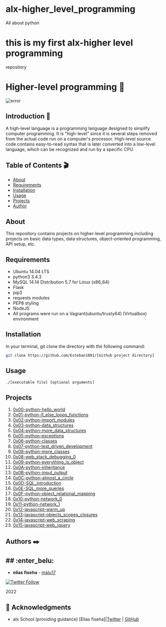 # alx-higher_level_programming
All about python
# this is my first alx-higher level programming
 repository

# Higher-level programming :telescope:

![error](https://1.bp.blogspot.com/-Z0p26f6dNs4/Wk95K26KQbI/AAAAAAAAETw/mMQN5Mt0XVQyY0TPoPxec4d-KR5RQH60QCLcBGAs/s1600/16720343-abstract-word-cloud-for-high-level-programming-language-with-related-tags-and-terms.jpg)

## Introduction :space_invader:

A high-level language is a programming language designed to simplify computer programming. It is "high-level" since it is several steps removed from the actual code run on a computer's processor. High-level source code contains easy-to-read syntax that is later converted into a low-level language, which can be recognized and run by a specific CPU.


## Table of Contents :clapper:

* [About](#about)
* [Requirements](#requirements)
* [Installation](#installation)
* [Usage](#usage)
* [Projects](#projects)
* [Author](#author)

## About

This repository contains projects on higher-level programming including projects on basic data types, data structures, object-oriented programming, API setup, etc.

## Requirements

* Ubuntu 14.04 LTS
* python3 3.4.3
* MySQL 14.14 Distribution 5.7 for Linux (x86_64)
* Flask
* pip3
* requests modules
* PEP8 styling
* NodeJS
* All programs were run on a Vagrant(ubuntu/trusty64) (Virtualbox) environment

## Installation

In your terminal, git clone the directory with the following command:

```sh
git clone https://github.com/Esteban1891/[Github project directory]
```

## Usage

```sh
./[executable file] [optional arguments]
```

## Projects

1. [0x00-python-hello_world](./0x00-python-hello_world)
1. [0x01-python-if_else_loops_functions](./0x01-python-if_else_loops_functions)
1. [0x02-python-import_modules](./0x02-python-import_modules)
1. [0x03-python-data_structures](./0x03-python-data_structures)
1. [0x04-python-more_data_structures](.0x04-python-more_data_structures)
1. [0x05-python-exceptions](./0x05-python-exceptions)
1. [0x06-python-classes](./0x06-python-classes)
1. [0x07-python-test_driven_development](./0x07-python-test_driven_development)
1. [0x08-python-more_classes](./0x08-python-more_classes)
1. [0x08-web_stack_debugging_0](./0x08-web_stack_debugging_0)
1. [0x09-python-everything_is_object](./0x09-python-everything_is_object)
1. [0x0A-python-inheritance](./0x0A-python-inheritance)
1. [0x0B-python-input_output](./0x0B-python-input_output)
1. [0x0C-python-almost_a_circle](./0x0C-python-almost_a_circle)
1. [0x0D-SQL_introduction](./0x0D-SQL_introduction)
1. [0x0E-SQL_more_queries](./0x0E-SQL_more_queries)
1. [0x0F-python-object_relational_mapping](./0x0F-python-object_relational_mapping)
1. [0x10-python-network_0](./0x10-python-network_0)
1. [0x11-python-network_1](./0x11-python-network_1)
1. [0x12-javascript-warm_up](./0x12-javascript-warm_up)
1. [0x13-javascript-objects_scopes_closures](./0x13-javascript-objects_scopes_closures)
1. [0x14-javascript-web_scraping](././0x14-javascript-web_scraping)
1. [0x15-javascript-web_jquery](./0x15-javascript-web_jquery)




## Authors :black_nib:
## ## :enter_belu: 
* **elias fiseha** - [malu17](https://github.com/malu17)

[![Twitter Follow](https://img.shields.io/twitter/follow/JulianR_30.svg?style=social&label=Follow)](https://twitter.com/eliasfiseha1)


2022
## :mega: Acknowledgments

* alx School (providing guidance)
[Elias fiseha]|[Twitter](https://twitter.com/eliasfiseha1) | [GitHub](https://github.com/malu17)